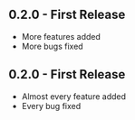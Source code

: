 ## 0.2.0 - First Release
* More features added
* More bugs fixed


## 0.2.0 - First Release
* Almost every feature added
* Every bug fixed

